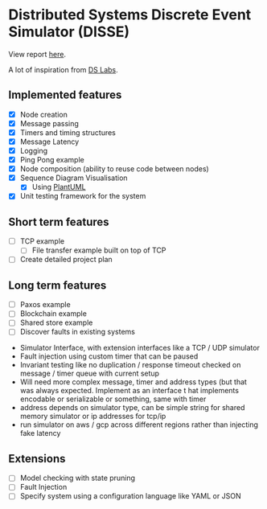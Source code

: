 # Distributed Systems Discrete Event Simulator (DISSE)

View report [here](https://www.overleaf.com/project/640244e50c059ab2d68e51de).

A lot of inspiration from [DS Labs](https://github.com/emichael/dslabs).

## Implemented features

- [X] Node creation
- [X] Message passing
- [X] Timers and timing structures
- [X] Message Latency
- [X] Logging
- [X] Ping Pong example
- [X] Node composition (ability to reuse code between nodes)
- [X] Sequence Diagram Visualisation
  - [X] Using [PlantUML](https://plantuml.com/en-dark/sequence-diagram)
- [X] Unit testing framework for the system

## Short term features

- [ ] TCP example
  - [ ] File transfer example built on top of TCP
- [ ] Create detailed project plan

## Long term features

- [ ] Paxos example
- [ ] Blockchain example
- [ ] Shared store example
- [ ] Discover faults in existing systems
- Simulator Interface, with extension interfaces like a TCP / UDP simulator
- Fault injection using custom timer that can be paused
- Invariant testing like no duplication / response timeout checked on message / timer queue with current setup
- Will need more complex message, timer and address types (but that was always expected. Implement as an interface t
hat implements encodable or serializable or something, same with timer
- address depends on simulator type, can be simple string for shared memory simulator or ip addresses for tcp/ip 
- run simulator on aws / gcp across different regions rather than injecting fake latency

## Extensions

- [ ] Model checking with state pruning
- [ ] Fault Injection
- [ ] Specify system using a configuration language like YAML or JSON
